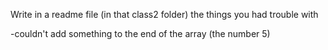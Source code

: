 Write in a readme file (in that class2 folder) the things you had trouble with

-couldn't add something to the end of the array (the number 5)
